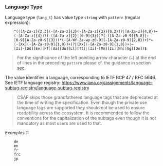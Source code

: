 ### Language Type

Language type (`lang_t`) has value type `string` with `pattern` (regular expression):

```
    ^(([A-Za-z]{2,3}(-[A-Za-z]{3}(-[A-Za-z]{3}){0,2})?|[A-Za-z]{4,8})←
    (-[A-Za-z]{4})?(-([A-Za-z]{2}|[0-9]{3}))?(-([A-Za-z0-9]{5,8}|←
    [0-9][A-Za-z0-9]{3}))*(-[A-WY-Za-wy-z0-9](-[A-Za-z0-9]{2,8})+)*←
    (-[Xx](-[A-Za-z0-9]{1,8})+)?|[Xx](-[A-Za-z0-9]{1,8})+|←
    [Ii]-[Dd][Ee][Ff][Aa][Uu][Ll][Tt]|[Ii]-[Mm][Ii][Nn][Gg][Oo])$
```

  > For the significance of the left pointing arrow character (`←`) at the end of lines in the preceding `pattern` please
  > cf. the guidance in section [sec](#typographical-conventions).

The value identifies a language, corresponding to IETF BCP 47 / RFC 5646.
See IETF language registry: https://www.iana.org/assignments/language-subtag-registry/language-subtag-registry

> CSAF skips those grandfathered language tags that are deprecated at the time of writing the specification.
> Even though the private use language tags are supported they should not be used to ensure readability across the ecosystem.
> It is recommended to follow the conventions for the capitalization of the subtags even though it is not mandatory as most users are used to that.

*Examples 1:*

```
    de
    en
    fr
    frc
    jp
```
